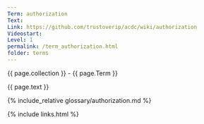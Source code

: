 ```yaml
---
Term: authorization
Text: 
Link: https://github.com/trustoverip/acdc/wiki/authorization
Videostart: 
Level: 1
permalink: /term_authorization.html
folder: terms
---
```


{{ page.collection }} - {{ page.Term }}

   {{ page.text }}

{% include_relative glossary/authorization.md %}

 {% include links.html %} 

